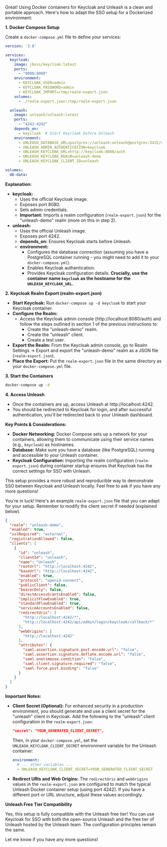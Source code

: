 Great! Using Docker containers for Keycloak and Unleash is a clean and portable approach. Here's how to adapt the SSO setup for a Dockerized environment:

**1. Docker Compose Setup**

   Create a `docker-compose.yml` file to define your services:

   ```yaml
   version: '3.8'

   services:
     keycloak:
       image: jboss/keycloak:latest 
       ports:
         - "8080:8080"
       environment:
         - KEYCLOAK_USER=admin
         - KEYCLOAK_PASSWORD=admin 
         - KEYCLOAK_IMPORT=/tmp/realm-export.json
       volumes:
         - ./realm-export.json:/tmp/realm-export.json

     unleash:
       image: unleash/unleash:latest 
       ports:
         - "4242:4242"
       depends_on:
         - keycloak  # Start Keycloak before Unleash
       environment:
         - UNLEASH_DATABASE_URL=postgres://unleash:unleash@postgres:5432/unleash
         - UNLEASH_ADMIN_AUTHENTICATION=keycloak
         - UNLEASH_KEYCLOAK_URL=http://keycloak:8080/auth
         - UNLEASH_KEYCLOAK_REALM=unleash-demo
         - UNLEASH_KEYCLOAK_CLIENT_ID=unleash

   volumes:
     db-data:
   ```

   **Explanation:**

   * **keycloak:** 
      * Uses the official Keycloak image.
      * Exposes port 8080.
      * Sets admin credentials.
      * **Important:** Imports a realm configuration (`realm-export.json`) for the "unleash-demo" realm (more on this in step 2).
   * **unleash:**
      * Uses the official Unleash image.
      * Exposes port 4242.
      * **depends_on:** Ensures Keycloak starts before Unleash.
      * **environment:**
        * Configures the database connection (assuming you have a PostgreSQL container running - you might need to add it to your `docker-compose.yml`).
        * Enables Keycloak authentication.
        * Provides Keycloak configuration details. **Crucially, use the container name `keycloak` as the hostname for the `UNLEASH_KEYCLOAK_URL`.**

**2. Keycloak Realm Export (realm-export.json)**

   * **Start Keycloak:** Run `docker-compose up -d keycloak` to start your Keycloak container.
   * **Configure the Realm:**
      * Access the Keycloak admin console (http://localhost:8080/auth) and follow the steps outlined in section 1 of the previous instructions to:
          * Create the "unleash-demo" realm.
          * Create the "unleash" client.
          * Create a test user.
   * **Export the Realm:** From the Keycloak admin console, go to Realm Settings -> Export and export the "unleash-demo" realm as a JSON file (`realm-export.json`).
   * **Place the Export:** Put the `realm-export.json` file in the same directory as your `docker-compose.yml` file. 

**3. Start the Containers**

   ```bash
   docker-compose up -d
   ```

**4. Access Unleash**

   * Once the containers are up, access Unleash at http://localhost:4242.
   * You should be redirected to Keycloak for login, and after successful authentication, you'll be redirected back to your Unleash dashboard.

**Key Points & Considerations:**

* **Docker Networking:** Docker Compose sets up a network for your containers, allowing them to communicate using their service names (e.g., `keycloak`) as hostnames.
* **Database:** Make sure you have a database (like PostgreSQL) running and accessible to your Unleash container. 
* **Keycloak Configuration:** Importing the realm configuration (`realm-export.json`) during container startup ensures that Keycloak has the correct settings for SSO with Unleash.

This setup provides a more robust and reproducible way to demonstrate SSO between Keycloak and Unleash locally. Feel free to ask if you have any more questions!


You're in luck! Here's an example `realm-export.json` file that you can adapt for your setup. Remember to modify the client secret if needed (explained below). 

```json
{
  "realm": "unleash-demo",
  "enabled": true,
  "sslRequired": "external",
  "registrationAllowed": false,
  "clients": [
    {
      "id": "unleash",
      "clientId": "unleash",
      "name": "Unleash",
      "rootUrl": "http://localhost:4242", 
      "baseUrl": "http://localhost:4242", 
      "enabled": true,
      "protocol": "openid-connect",
      "publicClient": false,
      "bearerOnly": false,
      "directAccessGrantsEnabled": false,
      "implicitFlowEnabled": true,
      "standardFlowEnabled": true,
      "serviceAccountsEnabled": false,
      "redirectUris": [
        "http://localhost:4242/*",
        "http://localhost:4242/api/admin/login/keycloak/callback/*" 
      ],
      "webOrigins": [
        "http://localhost:4242" 
      ],
      "attributes": {
        "saml.assertion.signature.post.encode.url": "false",
        "saml.assertion.signature.deflate.encode.url": "false",
        "saml.onetimeuse.condition": "false",
        "saml.client.signature.required": "false",
        "saml.force.post.binding": "false"
      }
    }
  ]
}
```

**Important Notes:**

* **Client Secret (Optional):** For enhanced security in a production environment, you should generate and use a client secret for the "unleash" client in Keycloak.  Add the following to the "unleash" client configuration in the `realm-export.json`:

   ```json
   "secret": "YOUR_GENERATED_CLIENT_SECRET", 
   ```

   Then, in your `docker-compose.yml`, set the `UNLEASH_KEYCLOAK_CLIENT_SECRET` environment variable for the Unleash container:

   ```yaml
   environment:
     # ... other variables ...
     - UNLEASH_KEYCLOAK_CLIENT_SECRET=YOUR_GENERATED_CLIENT_SECRET
   ```

* **Redirect URIs and Web Origins:**  The `redirectUris` and `webOrigins` values in the `realm-export.json` are configured to match the typical Unleash Docker container setup (using port 4242). If you have a different port or URL structure, adjust these values accordingly.

**Unleash Free Tier Compatibility**

Yes, this setup is fully compatible with the Unleash free tier! You can use Keycloak for SSO with both the open-source Unleash and the free tier of Unleash hosted by the Unleash team. The configuration principles remain the same.

Let me know if you have any more questions!
